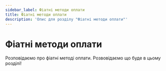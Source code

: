 ```yaml
---
sidebar_label: Фіатні методи оплати
title: Фіатні методи оплати
description: 'Опис для розділу "Фіатні методи оплати"' 
---
```


# Фіатні методи оплати

Розповідаємо про фіатні методі оплати. Розвовідаємо що буде в цьому розділі!
